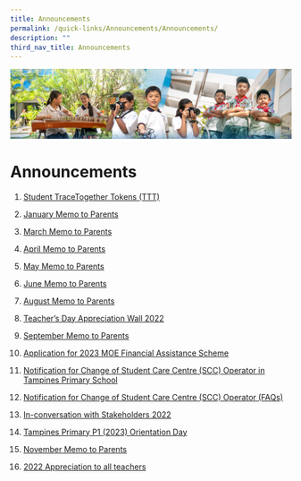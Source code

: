```yaml
---
title: Announcements
permalink: /quick-links/Announcements/Announcements/
description: ""
third_nav_title: Announcements
---
```

![](/images/AboutUs.jpg)


Announcements
=============

1.  [Student TraceTogether Tokens (TTT)](/quick-links/Announcements/Student-TraceTogether-Tokens-TTT/)
2.  [January Memo to Parents](/quick-links/Announcements/January-Memo-to-Parents/)
    
3.  [March Memo to Parents](/quick-links/Announcements/March-Memo-to-Parents/)
    
4.  [April Memo to Parents](/quick-links/Announcements/April-Memo-to-Parents/)
    
5.  [May Memo to Parents](/quick-links/Announcements/May-Memo-to-Parents/)
    
6.  [June Memo to Parents](https://tampinespri-moe-edu-sg-admin.cwp.sg/quick-links/announcements/june-memo-to-parents)  
    
7.  [August Memo to Parents](https://tampinespri-moe-edu-sg-admin.cwp.sg/quick-links/announcements/august-memo-to-parents-1)  
    
8.  [Teacher’s Day Appreciation Wall 2022](https://tampinespri-moe-edu-sg-admin.cwp.sg/quick-links/announcements/teacher-s-day-appreciation-wall-2022)  
    
9.  [September Memo to Parents](https://tampinespri-moe-edu-sg-admin.cwp.sg/quick-links/announcements/september-memo-to-parents)  
    
10.  [Application for 2023 MOE Financial Assistance Scheme](https://tampinespri-moe-edu-sg-admin.cwp.sg/quick-links/announcements/application-for-2023-moe-financial-assistance-scheme)  
    
11.  [Notification for Change of Student Care Centre (SCC) Operator in Tampines Primary School](https://tampinespri-moe-edu-sg-admin.cwp.sg/quick-links/announcements/notification-for-change-of-student-care-centre-scc-operator-in-tampines-primary-school)  
    
12.  [Notification for Change of Student Care Centre (SCC) Operator (FAQs)](https://tampinespri-moe-edu-sg-admin.cwp.sg/quick-links/announcements/notification-for-change-of-student-care-centre-scc-operator-faqs)  
    
13.  [In-conversation with Stakeholders 2022](https://tampinespri-moe-edu-sg-admin.cwp.sg/quick-links/announcements/in-conversation-with-stakeholders-2022)  
    
14.  [Tampines Primary P1 (2023) Orientation Day](https://tampinespri-moe-edu-sg-admin.cwp.sg/quick-links/announcements/tampines-primary-p1-2023-orientation-day)  
    
15.  [November Memo to Parents](https://tampinespri-moe-edu-sg-admin.cwp.sg/quick-links/announcements/november-memo-to-parents-1)
16.  [2022 Appreciation to all teachers](https://tampinespri.moe.edu.sg/quick-links/announcements/2022-appreciation-to-all-teachers)